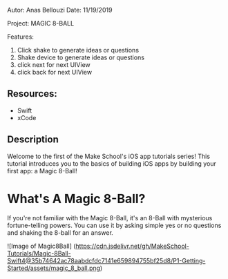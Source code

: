 Autor: Anas Bellouzi
Date: 11/19/2019

Project: MAGIC 8-BALL

Features:
  1. Click shake to generate ideas or questions
  2. Shake device to generate ideas or questions
  3. click next for next UIView
  4. click back for next UIView

## Resources:
  - Swift
  - xCode


## Description


Welcome to the first of the Make School's iOS app tutorials series! This tutorial introduces you to the basics of building iOS apps by building your first app: a Magic 8-Ball!

# What's A Magic 8-Ball?
If you're not familiar with the Magic 8-Ball, it's an 8-Ball with mysterious fortune-telling powers. You can use it by asking simple yes or no questions and shaking the 8-ball for an answer.

![Image of Magic8Ball]
(https://cdn.jsdelivr.net/gh/MakeSchool-Tutorials/Magic-8Ball-Swift4@35b74642ac78aabdcfdc7141e659894755bf25d8/P1-Getting-Started/assets/magic_8_ball.png)
